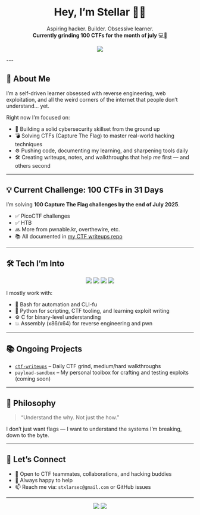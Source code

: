 <h1 align="center">Hey, I’m Stellar 🧠💥</h1>
<p align="center">
  Aspiring hacker. Builder. Obsessive learner. <br>
  <strong>Currently grinding 100 CTFs for the month of july</strong> 💻🔐
</p>
<p align="center">
  <img src="https://img.shields.io/badge/CTFs_Completed-40%2F100-green?style=for-the-badge" />
</p>
---

## 🧬 About Me

I’m a self-driven learner obsessed with reverse engineering, web exploitation, and all the weird corners of the internet that people don’t understand… yet.

Right now I’m focused on:

- 🧠 Building a solid cybersecurity skillset from the ground up
- 💣 Solving CTFs (Capture The Flag) to master real-world hacking techniques
- ⚙️ Pushing code, documenting my learning, and sharpening tools daily
- 🛠️ Creating writeups, notes, and walkthroughs that help *me* first — and others second

---

## 💡 Current Challenge: 100 CTFs in 31 Days

I’m solving **100 Capture The Flag challenges by the end of July 2025**.

- ✅ PicoCTF challenges
- ✅ HTB
- 🔜 More from pwnable.kr, overthewire, etc.
- 📚 All documented in [my CTF writeups repo](https://github.com/Stxlar/CTF-Writeups)

---

## 🛠️ Tech I’m Into

<div align="center">
  
<img src="https://img.shields.io/badge/Bash-%23121011.svg?logo=gnu-bash&logoColor=white&style=for-the-badge" />
<img src="https://img.shields.io/badge/Python-%2314354C.svg?logo=python&logoColor=white&style=for-the-badge" />
<img src="https://img.shields.io/badge/C-%2300599C.svg?logo=c&logoColor=white&style=for-the-badge" />
<img src="https://img.shields.io/badge/Assembly-x86%20%7C%20x64-gray?style=for-the-badge" />

</div>

I mostly work with:
- 🐚 Bash for automation and CLI-fu
- 🐍 Python for scripting, CTF tooling, and learning exploit writing
- ⚙️ C for binary-level understanding
- 💥 Assembly (x86/x64) for reverse engineering and pwn

---

## 📚 Ongoing Projects

- [`ctf-writeups`](https://github.com/yourusername/ctf-writeups) – Daily CTF grind, medium/hard walkthroughs
- `payload-sandbox` – My personal toolbox for crafting and testing exploits (coming soon)

---

## 🧠 Philosophy

> “Understand the why. Not just the how.”

I don’t just want flags — I want to understand the systems I’m breaking, down to the byte.

---

## 🤝 Let’s Connect

- 💬 Open to CTF teammates, collaborations, and hacking buddies
- 🧩 Always happy to help 
- 📫 Reach me via: `stxlarsec@gmail.com` or GitHub issues

---

<p align="center">
  <img src="https://img.shields.io/badge/CTFs_Completed-60%2F100-green?style=for-the-badge" />
  <img src="https://img.shields.io/badge/in_Progress-%F0%9F%92%AA-black?style=for-the-badge" />
</p>

